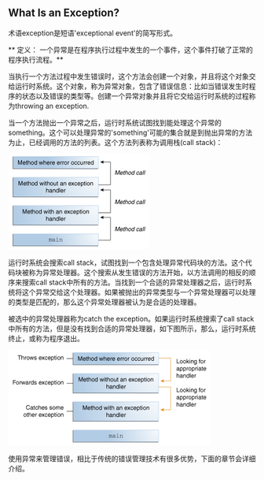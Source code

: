 ## What Is an Exception?

术语exception是短语'exceptional event'的简写形式。

** 定义： 一个异常是在程序执行过程中发生的一个事件，这个事件打破了正常的程序执行流程。**


当执行一个方法过程中发生错误时，这个方法会创建一个对象，并且将这个对象交给运行时系统。这个对象，称为异常对象，包含了错误信息：比如当错误发生时程序的状态以及错误的类型等。创建一个异常对象并且将它交给运行时系统的过程称为throwing an exception.


当一个方法抛出一个异常之后，运行时系统试图找到能处理这个异常的something。这个可以处理异常的'something'可能的集合就是到抛出异常的方法为止，已经调用的方法的列表。这个方法列表称为调用栈(call stack)：


![](exceptions-callstack.gif)


运行时系统会搜索call stack，试图找到一个包含处理异常代码块的方法。这个代码块被称为异常处理器。这个搜索从发生错误的方法开始，以方法调用的相反的顺序来搜索call stack中所有的方法。当找到一个合适的异常处理器之后，运行时系统将这个异常交给这个处理器。如果被抛出的异常类型与一个异常处理器可以处理的类型是匹配的，那么这个异常处理器被认为是合适的处理器。


被选中的异常处理器称为catch the exception。如果运行时系统搜索了call stack中所有的方法，但是没有找到合适的异常处理器，如下图所示，那么，运行时系统终止，或称为程序退出。


![](exceptions-errorOccurs.gif)


使用异常来管理错误，相比于传统的错误管理技术有很多优势，下面的章节会详细介绍。



























